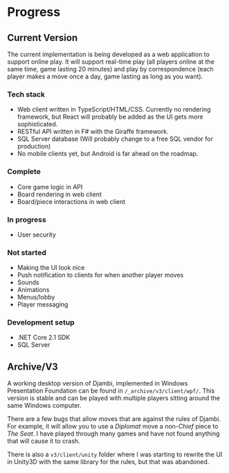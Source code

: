 # Progress

## Current Version
The current implementation is being developed as a web application to support online play. It will support real-time play (all players online at the same time, game lasting 20 minutes) and play by correspondence (each player makes a move once a day, game lasting as long as you want).

### Tech stack
- Web client written in TypeScript/HTML/CSS. Currently no rendering framework, but React will probably be added as the UI gets more sophisticated.
- RESTful API written in F# with the Giraffe framework. 
- SQL Server database (Will probably change to a free SQL vendor for production)
- No mobile clients yet, but Android is far ahead on the roadmap.

### Complete
- Core game logic in API
- Board rendering in web client
- Board/piece interactions in web client

### In progress
- User security

### Not started
- Making the UI look nice
- Push notification to clients for when another player moves
- Sounds
- Animations 
- Menus/lobby
- Player messaging

### Development setup
- .NET Core 2.1 SDK
- SQL Server

## Archive/V3
A working desktop version of Djambi, implemented in Windows Presentation Foundation can be found in `/_archive/v3/client/wpf/`. This version is stable and can be played with multiple players sitting around the same Windows computer. 

There are a few bugs that allow moves that are against the rules of Djambi. For example, it will allow you to use a _Diplomat_ move a non-_Chief_ piece to _The Seat_. I have played through many games and have not found anything that will cause it to crash.

There is also a `v3/client/unity` folder where I was starting to rewrite the UI in Unity3D with the same library for the rules, but that was abandoned.

[1]: https://en.wikipedia.org/wiki/Djambi
[2]: rules.md